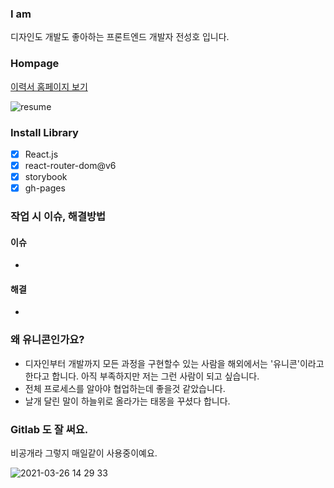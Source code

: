 ### I am

디자인도 개발도 좋아하는 프론트엔드 개발자 전성호 입니다.

### Hompage

[이력서 홈페이지 보기](http://ferrari219.github.io)

![resume](https://user-images.githubusercontent.com/16126002/112567066-84538e00-8e23-11eb-83cb-75453741a8f6.jpg)

### Install Library

-   [x] React.js
-   [x] react-router-dom@v6
-   [x] storybook
-   [x] gh-pages

### 작업 시 이슈, 해결방법

#### 이슈

-

#### 해결

-

### 왜 유니콘인가요?

-   디자인부터 개발까지 모든 과정을 구현할수 있는 사람을 해외에서는 '유니콘'이라고 한다고 합니다. 아직 부족하지만 저는 그런 사람이 되고 싶습니다.
-   전체 프로세스를 알아야 협업하는데 좋을것 같았습니다.
-   날개 달린 말이 하늘위로 올라가는 태몽을 꾸셨다 합니다.

### Gitlab 도 잘 써요.

비공개라 그렇지 매일같이 사용중이예요.

![2021-03-26 14 29 33](https://user-images.githubusercontent.com/16126002/112586936-fe920b80-8e3f-11eb-894b-ee15b760920f.png)

